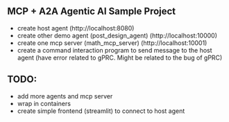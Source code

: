 ## MCP + A2A Agentic AI Sample Project

- create host agent (http://localhost:8080)
- create other demo agent (post_design_agent) (http://localhost:10000)
- create one mcp server (math_mcp_server) (http://localhost:10001)
- create a command interaction program to send message to the host agent (have error related to gPRC. Might be related to the bug of gPRC)

## TODO:

- add more agents and mcp server
- wrap in containers
- create simple frontend (streamlit) to connect to host agent
